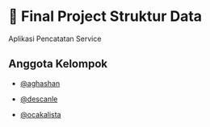 
# 🚀 Final Project Struktur Data
Aplikasi Pencatatan Service 


## Anggota Kelompok

- [@aghashan](https://www.github.com/aghashan)

- [@descanle](https://github.com/descanle)

- [@ocakalista](https://github.com/ocakalista)
